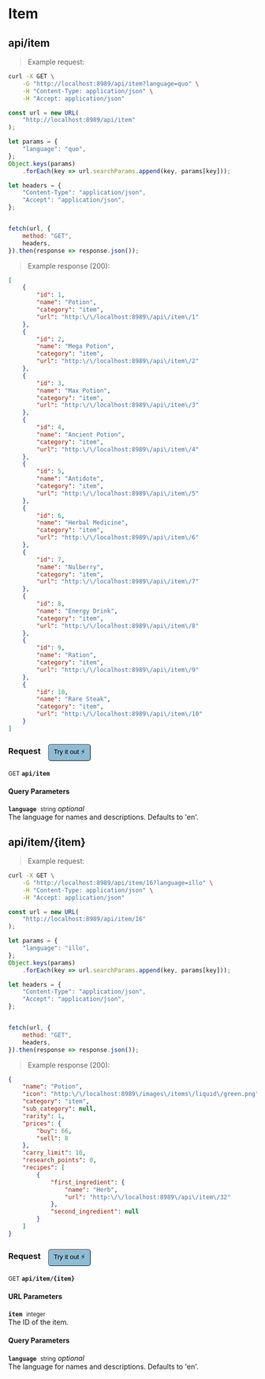 # Item


## api/item




> Example request:

```bash
curl -X GET \
    -G "http://localhost:8989/api/item?language=quo" \
    -H "Content-Type: application/json" \
    -H "Accept: application/json"
```

```javascript
const url = new URL(
    "http://localhost:8989/api/item"
);

let params = {
    "language": "quo",
};
Object.keys(params)
    .forEach(key => url.searchParams.append(key, params[key]));

let headers = {
    "Content-Type": "application/json",
    "Accept": "application/json",
};


fetch(url, {
    method: "GET",
    headers,
}).then(response => response.json());
```


> Example response (200):

```json
[
    {
        "id": 1,
        "name": "Potion",
        "category": "item",
        "url": "http:\/\/localhost:8989\/api\/item\/1"
    },
    {
        "id": 2,
        "name": "Mega Potion",
        "category": "item",
        "url": "http:\/\/localhost:8989\/api\/item\/2"
    },
    {
        "id": 3,
        "name": "Max Potion",
        "category": "item",
        "url": "http:\/\/localhost:8989\/api\/item\/3"
    },
    {
        "id": 4,
        "name": "Ancient Potion",
        "category": "item",
        "url": "http:\/\/localhost:8989\/api\/item\/4"
    },
    {
        "id": 5,
        "name": "Antidote",
        "category": "item",
        "url": "http:\/\/localhost:8989\/api\/item\/5"
    },
    {
        "id": 6,
        "name": "Herbal Medicine",
        "category": "item",
        "url": "http:\/\/localhost:8989\/api\/item\/6"
    },
    {
        "id": 7,
        "name": "Nulberry",
        "category": "item",
        "url": "http:\/\/localhost:8989\/api\/item\/7"
    },
    {
        "id": 8,
        "name": "Energy Drink",
        "category": "item",
        "url": "http:\/\/localhost:8989\/api\/item\/8"
    },
    {
        "id": 9,
        "name": "Ration",
        "category": "item",
        "url": "http:\/\/localhost:8989\/api\/item\/9"
    },
    {
        "id": 10,
        "name": "Rare Steak",
        "category": "item",
        "url": "http:\/\/localhost:8989\/api\/item\/10"
    }
]
```
<div id="execution-results-GETapi-item" hidden>
    <blockquote>Received response<span id="execution-response-status-GETapi-item"></span>:</blockquote>
    <pre class="json"><code id="execution-response-content-GETapi-item"></code></pre>
</div>
<div id="execution-error-GETapi-item" hidden>
    <blockquote>Request failed with error:</blockquote>
    <pre><code id="execution-error-message-GETapi-item"></code></pre>
</div>
<form id="form-GETapi-item" data-method="GET" data-path="api/item" data-authed="0" data-hasfiles="0" data-headers='{"Content-Type":"application\/json","Accept":"application\/json"}' onsubmit="event.preventDefault(); executeTryOut('GETapi-item', this);">
<h3>
    Request&nbsp;&nbsp;&nbsp;
        <button type="button" style="background-color: #8fbcd4; padding: 5px 10px; border-radius: 5px; border-width: thin;" id="btn-tryout-GETapi-item" onclick="tryItOut('GETapi-item');">Try it out ⚡</button>
    <button type="button" style="background-color: #c97a7e; padding: 5px 10px; border-radius: 5px; border-width: thin;" id="btn-canceltryout-GETapi-item" onclick="cancelTryOut('GETapi-item');" hidden>Cancel</button>&nbsp;&nbsp;
    <button type="submit" style="background-color: #6ac174; padding: 5px 10px; border-radius: 5px; border-width: thin;" id="btn-executetryout-GETapi-item" hidden>Send Request 💥</button>
    </h3>
<p>
<small class="badge badge-green">GET</small>
 <b><code>api/item</code></b>
</p>
<h4 class="fancy-heading-panel"><b>Query Parameters</b></h4>
<p>
<b><code>language</code></b>&nbsp;&nbsp;<small>string</small>     <i>optional</i> &nbsp;
<input type="text" name="language" data-endpoint="GETapi-item" data-component="query"  hidden>
<br>
The language for names and descriptions. Defaults to 'en'.
</p>
</form>


## api/item/{item}




> Example request:

```bash
curl -X GET \
    -G "http://localhost:8989/api/item/16?language=illo" \
    -H "Content-Type: application/json" \
    -H "Accept: application/json"
```

```javascript
const url = new URL(
    "http://localhost:8989/api/item/16"
);

let params = {
    "language": "illo",
};
Object.keys(params)
    .forEach(key => url.searchParams.append(key, params[key]));

let headers = {
    "Content-Type": "application/json",
    "Accept": "application/json",
};


fetch(url, {
    method: "GET",
    headers,
}).then(response => response.json());
```


> Example response (200):

```json
{
    "name": "Potion",
    "icon": "http:\/\/localhost:8989\/images\/items\/liquid\/green.png",
    "category": "item",
    "sub_category": null,
    "rarity": 1,
    "prices": {
        "buy": 66,
        "sell": 8
    },
    "carry_limit": 10,
    "research_points": 0,
    "recipes": [
        {
            "first_ingredient": {
                "name": "Herb",
                "url": "http:\/\/localhost:8989\/api\/item\/32"
            },
            "second_ingredient": null
        }
    ]
}
```
<div id="execution-results-GETapi-item--item-" hidden>
    <blockquote>Received response<span id="execution-response-status-GETapi-item--item-"></span>:</blockquote>
    <pre class="json"><code id="execution-response-content-GETapi-item--item-"></code></pre>
</div>
<div id="execution-error-GETapi-item--item-" hidden>
    <blockquote>Request failed with error:</blockquote>
    <pre><code id="execution-error-message-GETapi-item--item-"></code></pre>
</div>
<form id="form-GETapi-item--item-" data-method="GET" data-path="api/item/{item}" data-authed="0" data-hasfiles="0" data-headers='{"Content-Type":"application\/json","Accept":"application\/json"}' onsubmit="event.preventDefault(); executeTryOut('GETapi-item--item-', this);">
<h3>
    Request&nbsp;&nbsp;&nbsp;
        <button type="button" style="background-color: #8fbcd4; padding: 5px 10px; border-radius: 5px; border-width: thin;" id="btn-tryout-GETapi-item--item-" onclick="tryItOut('GETapi-item--item-');">Try it out ⚡</button>
    <button type="button" style="background-color: #c97a7e; padding: 5px 10px; border-radius: 5px; border-width: thin;" id="btn-canceltryout-GETapi-item--item-" onclick="cancelTryOut('GETapi-item--item-');" hidden>Cancel</button>&nbsp;&nbsp;
    <button type="submit" style="background-color: #6ac174; padding: 5px 10px; border-radius: 5px; border-width: thin;" id="btn-executetryout-GETapi-item--item-" hidden>Send Request 💥</button>
    </h3>
<p>
<small class="badge badge-green">GET</small>
 <b><code>api/item/{item}</code></b>
</p>
<h4 class="fancy-heading-panel"><b>URL Parameters</b></h4>
<p>
<b><code>item</code></b>&nbsp;&nbsp;<small>integer</small>  &nbsp;
<input type="number" name="item" data-endpoint="GETapi-item--item-" data-component="url" required  hidden>
<br>
The ID of the item.
</p>
<h4 class="fancy-heading-panel"><b>Query Parameters</b></h4>
<p>
<b><code>language</code></b>&nbsp;&nbsp;<small>string</small>     <i>optional</i> &nbsp;
<input type="text" name="language" data-endpoint="GETapi-item--item-" data-component="query"  hidden>
<br>
The language for names and descriptions. Defaults to 'en'.
</p>
</form>



